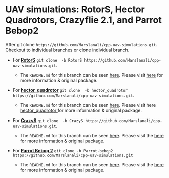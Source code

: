 # UAV simulations: RotorS, Hector Quadrotors, Crazyflie 2.1, and Parrot Bebop2

After git clone `https://github.com/Marslanali/cpp-uav-simulations.git`. Checkout to individual branches or clone individual branch.

* For **<a href="https://github.com/Marslanali/cpp-uav-simulations/tree/RotorS-develop">RotorS</a>** `git clone  -b RotorS https://github.com/Marslanali/cpp-uav-simulations.git`.

    * The `README.md` for this branch can be seen <a href="https://github.com/Marslanali/cpp-uav-simulations/tree/RotorS-develop">here</a>. Please visit <a href="https://github.com/ethz-asl/rotors_simulator">here</a> for more information & original package.
    

* For **<a href="https://github.com/Marslanali/cpp-uav-simulations/tree/hector_quadrotor-develop">hector_quadrotor</a>** `git clone  -b hector_quadrotor https://github.com/Marslanali/cpp-uav-simulations.git`.

    * The `README.md` for this branch can be seen <a href="https://github.com/Marslanali/cpp-uav-simulations/tree/hector_quadrotor-develop">here</a>. Please visit  here <a href="http://wiki.ros.org/hector_quadrotor">hector_quadrotor </a> for more information & original package.


* For **<a href="https://github.com/Marslanali/cpp-uav-simulations/tree/hector_quadrotor">CrazyS</a>** `git clone  -b CrazyS https://github.com/Marslanali/cpp-uav-simulations.git`.

    * The `README.md` for this branch can be seen <a href="https://github.com/Marslanali/cpp-uav-simulations/tree/hector_quadrotor">here</a>. Please visit the <a href="https://github.com/gsilano/CrazyS">here</a> for more information & original package.


* For **<a href="https://github.com/Marslanali/cpp-uav-simulations/tree/hector_quadrotor">Parrot Bebop 2</a>** `git clone -b Parrot-bebop2 https://github.com/Marslanali/cpp-uav-simulations.git `

    * The `README.md` for this branch can be seen  <a href="https://github.com/Marslanali/cpp-uav-simulations/tree/Parrot-bebop2">here</a>. Please visit the <a href="https://github.com/gsilano/BebopS">here</a> for more information & original package.




